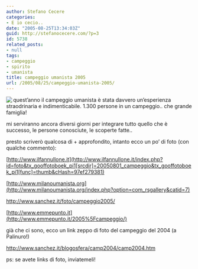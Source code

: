 ```yaml
---
author: Stefano Cecere
categories:
- E io cecio..
date: "2005-08-25T13:34:03Z"
guid: http://stefanocecere.com/?p=3
id: 5738
related_posts:
- null
tags:
- campeggio
- spirito
- umanista
title: campeggio umanista 2005
url: /2005/08/25/campeggio-umanista-2005/
---
```


<img src="http://www.ilfannullone.it/typo3temp/pics/97fa8106ff.jpg" align="left" />quest&#8217;anno il campeggio umanista &#xe8; stata davvero un&#8217;esperienza straodrinaria e indimenticabile. 1.300 persone in un campeggio.. che grande famiglia!
  
mi serviranno ancora diversi giorni per integrare tutto quello che &#xe8; successo, le persone conosciute, le scoperte fatte..

presto scriverò qualcosa di + approfondito, intanto ecco un po&#8217; di foto (con qualche commento):
  
[http://www.ilfannullone.it](http://www.ilfannullone.it/index.php?id=foto&tx_gooffotoboek_pi1[srcdir]=20050801_campeggio&tx_gooffotoboek_pi1[func]=thumb&cHash=97ef279381)
  
[http://www.milanoumanista.org](http://www.milanoumanista.org/index.php?option=com_rsgallery&catid=7)
  
<http://www.sanchez.it/foto/campeggio2005/>
  
[http://www.emmepunto.it](http://www.emmepunto.it/2005%5Fcampeggio/)

già che ci sono, ecco un link zeppo di foto del campeggio del 2004 (a Palinuro!)
  
<http://www.sanchez.it/blogosfera/camp2004/camp2004.htm>

ps: se avete links di foto, inviatemeli!